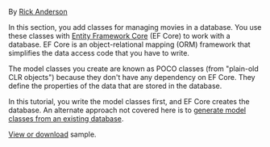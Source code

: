 By [Rick Anderson](https://twitter.com/RickAndMSFT)

In this section, you add classes for managing movies in a database. You use these classes with [Entity Framework Core](/ef/core) (EF Core) to work with a database. EF Core is an object-relational mapping (ORM) framework that simplifies the data access code that you have to write.

The model classes you create are known as POCO classes (from "plain-old CLR objects") because they don't have any dependency on EF Core. They define the properties of the data that are stored in the database.

In this tutorial, you write the model classes first, and EF Core creates the database. An alternate approach not covered here is to [generate model classes from an existing database](/ef/core/get-started/aspnetcore/existing-db).

[View or download](https://github.com/aspnet/Docs/tree/master/aspnetcore/tutorials/razor-pages/razor-pages-start/sample/RazorPagesMovie) sample.
